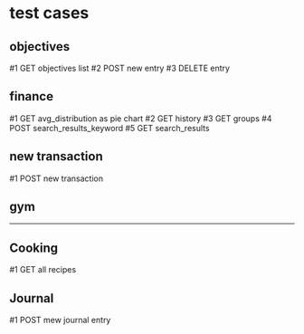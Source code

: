 # test cases

## objectives

#1 GET objectives list
#2 POST new entry
#3 DELETE entry

## finance

#1 GET avg_distribution as pie chart
#2 GET history
#3 GET groups
#4 POST search_results_keyword
#5 GET search_results

## new transaction

#1 POST new transaction

## gym

---

## Cooking

#1 GET all recipes

## Journal

#1 POST mew journal entry